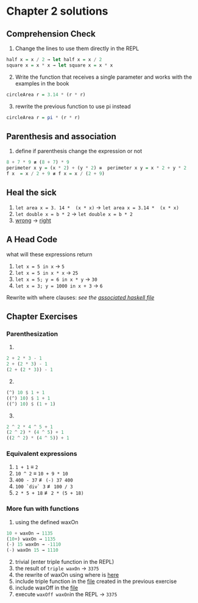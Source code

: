 # Chapter 2 solutions
## Comprehension Check
1. Change the lines to use them directly in the REPL
```haskell
half x = x / 2 → let half x = x / 2
square x = x * x → let square x = x * x
```
2. Write the function that receives a single parameter and works with the examples in the book
```haskell
circleArea r = 3.14 * (r * r)
```
3. rewrite the previous function to use pi instead

```haskell
circleArea r = pi * (r * r)
```

## Parenthesis and association
1. define if parenthesis change the expression or not
```haskell
8 + 7 * 9 ≢ (8 + 7) * 9
perimeter x y = (x * 2) + (y * 2) ≡  perimeter x y = x * 2 + y * 2
f x  = x / 2 + 9 ≢ f x = x / (2 + 9)
```

## Heal the sick
1. `let area x = 3. 14 *  (x * x)` → `let area x = 3.14 *  (x * x)`
2. `let double x = b * 2` → `let double x = b * 2`
3. [wrong](./healSickBad.hs) → [right](./healSickRight.hs) 

## A Head Code
what will these expressions return
1. `let x = 5 in x` → `5`
2. `let x = 5 in x * x` → `25`
3. `let x = 5; y = 6 in x * y` → `30`
4. `let x = 3; y = 1000 in x + 3` → `6`

Rewrite with where clauses: *see the [associated haskell file](./whereRewrites.hs)*

## Chapter Exercises
### Parenthesization
1. 
```haskell
2 + 2 * 3 - 1
2 + (2 * 3) - 1
(2 + (2 * 3)) - 1
```
2. 
```haskell
(^) 10 $ 1 + 1
((^) 10) $ 1 + 1
((^) 10) $ (1 + 1)
```
3. 
```haskell
2 ^ 2 * 4 ^ 5 + 1
(2 ^ 2) * (4 ^ 5) + 1
((2 ^ 2) * (4 ^ 5)) + 1
```

### Equivalent expressions
1. `1 + 1` ≡ `2`
2. `10 ^ 2` ≡ `10 + 9 * 10`
3. `400 - 37` ≢ `(-) 37 400`
4. ``100 `div` 3`` ≢ `100 / 3`
5. `2 * 5 + 18` ≢ `2 * (5 + 18)`

### More fun with functions
1. using the defined waxOn
```haskell
10 + waxOn → 1135
(10+) waxOn → 1135
(-) 15 waxOn → -1110
(-) waxOn 15 → 1110
```
2. trivial (enter triple function in the REPL)
3. the result of `triple waxOn` → `3375`
4. the rewrite of waxOn using where is [here](./waxOnWhere.hs)
5. include triple function in the [file](./waxOnWhere.hs) created in the previous exercise
6. include waxOff in the [file](./waxOnWhere.hs)
7. execute `waxOff waxOn`in the REPL  → `3375`